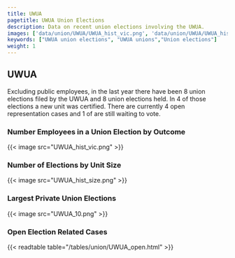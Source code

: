 ```yaml
---
title: UWUA
pagetitle: UWUA Union Elections
description: Data on recent union elections involving the UWUA.
images: ['data/union/UWUA/UWUA_hist_vic.png', 'data/union/UWUA/UWUA_hist_size.png', 'data/union/UWUA/UWUA_10.png']
keywords: ["UWUA union elections", "UWUA unions","Union elections"]
weight: 1
---
```

##  UWUA

Excluding public employees, in the last year there have been 8 union elections filed by the UWUA and 8 union elections held. In 4 of those elections a new unit was certified. There are currently 4 open representation cases and 1 of are still waiting to vote.

### Number Employees in a Union Election by Outcome
{{< image src="UWUA_hist_vic.png" >}}

### Number of Elections by Unit Size
{{< image src="UWUA_hist_size.png" >}}

### Largest Private Union Elections
{{< image src="UWUA_10.png" >}}

### Open Election Related Cases
{{< readtable table="/tables/union/UWUA_open.html" >}}

